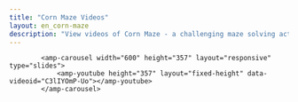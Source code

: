 ```yaml
---
title: "Corn Maze Videos"
layout: en_corn-maze
description: "View videos of Corn Maze - a challenging maze solving action game, available for free for Android (Google Play), Windows (Microsoft Store) and Tizen."
---
```

            <amp-carousel width="600" height="357" layout="responsive" type="slides">
                <amp-youtube height="357" layout="fixed-height" data-videoid="C3lIYOmP-Uo"></amp-youtube>
            </amp-carousel>